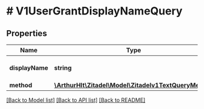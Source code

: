 # # V1UserGrantDisplayNameQuery

## Properties

Name | Type | Description | Notes
------------ | ------------- | ------------- | -------------
**displayName** | **string** | display name of a user | [optional]
**method** | [**\ArthurHlt\Zitadel\Model\Zitadelv1TextQueryMethod**](Zitadelv1TextQueryMethod.md) |  | [optional]

[[Back to Model list]](../../README.md#models) [[Back to API list]](../../README.md#endpoints) [[Back to README]](../../README.md)
